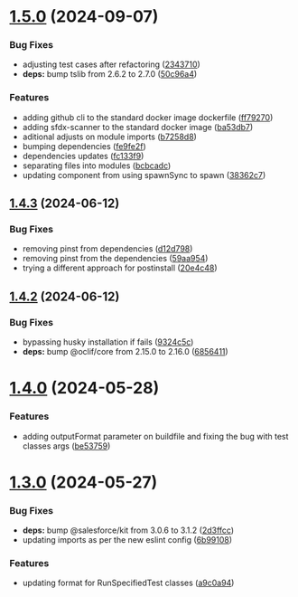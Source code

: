 # [1.5.0](https://github.com/tiagonnascimento/sf-orgdevmode-builds/compare/1.4.3...1.5.0) (2024-09-07)


### Bug Fixes

* adjusting test cases after refactoring ([2343710](https://github.com/tiagonnascimento/sf-orgdevmode-builds/commit/23437107458caa9a3df1e29d4dd853ecb986bda6))
* **deps:** bump tslib from 2.6.2 to 2.7.0 ([50c96a4](https://github.com/tiagonnascimento/sf-orgdevmode-builds/commit/50c96a4e2679a9410238a77726ff617784cd0234))


### Features

* adding github cli to the standard docker image dockerfile ([ff79270](https://github.com/tiagonnascimento/sf-orgdevmode-builds/commit/ff79270c6239294eceb5b23218d2a150ae3af908))
* adding sfdx-scanner to the standard docker image ([ba53db7](https://github.com/tiagonnascimento/sf-orgdevmode-builds/commit/ba53db796b51c286bb4182f45526797047a4ba41))
* aditional adjusts on module imports ([b7258d8](https://github.com/tiagonnascimento/sf-orgdevmode-builds/commit/b7258d876f8c5ada276fccaa8655e63f758d28a7))
* bumping dependencies ([fe9fe2f](https://github.com/tiagonnascimento/sf-orgdevmode-builds/commit/fe9fe2fb6dee5f6aba73120904e99a7e3ed627c9))
* dependencies updates ([fc133f9](https://github.com/tiagonnascimento/sf-orgdevmode-builds/commit/fc133f97506a3cd4105e7a8adbe258022297e22a))
* separating files into modules ([bcbcadc](https://github.com/tiagonnascimento/sf-orgdevmode-builds/commit/bcbcadc6be8d23677ef3a0dab08e0b56afde44c9))
* updating component from using spawnSync to spawn ([38362c7](https://github.com/tiagonnascimento/sf-orgdevmode-builds/commit/38362c72ea1b1482bc03985a9621873ea4636c6e))



## [1.4.3](https://github.com/tiagonnascimento/sf-orgdevmode-builds/compare/1.4.2...1.4.3) (2024-06-12)


### Bug Fixes

* removing pinst from dependencies ([d12d798](https://github.com/tiagonnascimento/sf-orgdevmode-builds/commit/d12d7987e914a6c20b12c8ddb85b2591ab1546cb))
* removing pinst from the dependencies ([59aa954](https://github.com/tiagonnascimento/sf-orgdevmode-builds/commit/59aa954bb9b2dc87523ce94c9c55b39a2b35045c))
* trying a different approach for postinstall ([20e4c48](https://github.com/tiagonnascimento/sf-orgdevmode-builds/commit/20e4c48764891a44c8e6e285e209cd82dbb61c5a))



## [1.4.2](https://github.com/tiagonnascimento/sf-orgdevmode-builds/compare/1.4.0...1.4.2) (2024-06-12)


### Bug Fixes

* bypassing husky installation if fails ([9324c5c](https://github.com/tiagonnascimento/sf-orgdevmode-builds/commit/9324c5c2049c817a43833e72dd6c5b54e2ca3f0d))
* **deps:** bump @oclif/core from 2.15.0 to 2.16.0 ([6856411](https://github.com/tiagonnascimento/sf-orgdevmode-builds/commit/68564115dc304616466ea88bde907abba6814cea))



# [1.4.0](https://github.com/tiagonnascimento/sf-orgdevmode-builds/compare/1.3.0...1.4.0) (2024-05-28)


### Features

* adding outputFormat parameter on buildfile and fixing the bug with test classes args ([be53759](https://github.com/tiagonnascimento/sf-orgdevmode-builds/commit/be53759e546f088e0ecd64c47b42e71c00e4422c))



# [1.3.0](https://github.com/tiagonnascimento/sf-orgdevmode-builds/compare/1.2.0...1.3.0) (2024-05-27)


### Bug Fixes

* **deps:** bump @salesforce/kit from 3.0.6 to 3.1.2 ([2d3ffcc](https://github.com/tiagonnascimento/sf-orgdevmode-builds/commit/2d3ffcca8c79009c7168877963d8b594cca18807))
* updating imports as per the new eslint config ([6b99108](https://github.com/tiagonnascimento/sf-orgdevmode-builds/commit/6b9910813434235927c17cfab12ede08d5aca03e))


### Features

* updating format for RunSpecifiedTest classes ([a9c0a94](https://github.com/tiagonnascimento/sf-orgdevmode-builds/commit/a9c0a94eefc46d9b73d3aa3c51d4f88dc1d85e96))




